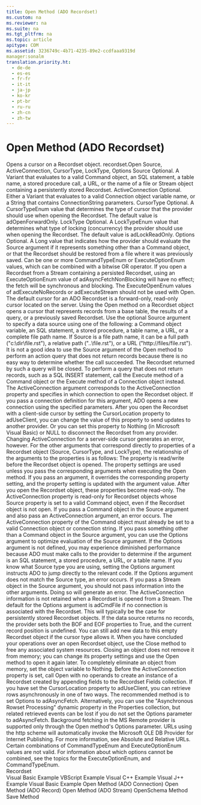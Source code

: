 ```yaml
---
title: Open Method (ADO Recordset)
ms.custom: na
ms.reviewer: na
ms.suite: na
ms.tgt_pltfrm: na
ms.topic: article
apitype: COM
ms.assetid: 3236749c-4b71-4235-89e2-ccdfaaa9319d
manager:sonalm
translation.priority.ht: 
  - de-de
  - es-es
  - fr-fr
  - it-it
  - ja-jp
  - ko-kr
  - pt-br
  - ru-ru
  - zh-cn
  - zh-tw
---
```

# Open Method (ADO Recordset)
<?xml version="1.0" encoding="utf-8"?>
<developerReferenceWithSyntaxDocument xmlns="http://ddue.schemas.microsoft.com/authoring/2003/5" xmlns:xlink="http://www.w3.org/1999/xlink" xmlns:xsi="http://www.w3.org/2001/XMLSchema-instance" xsi:schemaLocation="http://ddue.schemas.microsoft.com/authoring/2003/5 http://dduestorage.blob.core.windows.net/ddueschema/developer.xsd">
  <introduction>
    <para>Opens a cursor on a <legacyLink xlink:href="ede1415f-c3df-4cc5-a05b-2576b2b84b60">Recordset</legacyLink> object.</para>
  </introduction>
  <syntaxSection>
    <legacySyntax>
<parameterReference>recordset</parameterReference><legacyBold>.Open</legacyBold> <parameterReference>Source</parameterReference><legacyBold>, </legacyBold><parameterReference>ActiveConnection</parameterReference><legacyBold>, </legacyBold><parameterReference>CursorType</parameterReference><legacyBold>, </legacyBold><parameterReference>LockType</parameterReference><legacyBold>, </legacyBold><parameterReference>Options</parameterReference></legacySyntax>
  </syntaxSection>
  <parameters>
    <content>
      <definitionTable>
        <definedTerm>
          <parameterReference>Source </parameterReference>
        </definedTerm>
        <definition>
          <para>Optional. A <languageKeyword>Variant</languageKeyword> that evaluates to a valid <legacyLink xlink:href="a02c22fb-542d-465e-a629-30fd59dcbebf">Command</legacyLink> object, an SQL statement, a table name, a stored procedure call, a URL, or the name of a file or <legacyLink xlink:href="0514531f-009d-4519-abc3-d727014a39f1">Stream</legacyLink> object containing a persistently stored <legacyLink xlink:href="ede1415f-c3df-4cc5-a05b-2576b2b84b60">Recordset</legacyLink>.</para>
        </definition>
        <definedTerm>
          <parameterReference>ActiveConnection </parameterReference>
        </definedTerm>
        <definition>
          <para>Optional. Either a <languageKeyword>Variant</languageKeyword> that evaluates to a valid <legacyLink xlink:href="ef6b1824-5b12-43db-89d7-8f3d13896d4d">Connection</legacyLink> object variable name, or a <languageKeyword>String</languageKeyword> that contains <legacyLink xlink:href="3be75b75-4d36-4479-ab64-9a456869252a">ConnectionString</legacyLink> parameters.</para>
        </definition>
        <definedTerm>
          <parameterReference>CursorType </parameterReference>
        </definedTerm>
        <definition>
          <para>Optional. A <legacyLink xlink:href="ffc6e245-4471-42ae-84dd-e85bddfce983">CursorTypeEnum</legacyLink> value that determines the type of cursor that the provider should use when opening the <unmanagedCodeEntityReference>Recordset</unmanagedCodeEntityReference>. The default value is <legacyBold>adOpenForwardOnly</legacyBold>.</para>
        </definition>
        <definedTerm>
          <parameterReference>LockType </parameterReference>
        </definedTerm>
        <definition>
          <para>Optional. A <legacyLink xlink:href="d2894eaf-4450-4ace-aa51-c8b875fd3010">LockTypeEnum</legacyLink> value that determines what type of locking (concurrency) the provider should use when opening the <unmanagedCodeEntityReference>Recordset</unmanagedCodeEntityReference>. The default value is <legacyBold>adLockReadOnly</legacyBold>.</para>
        </definition>
        <definedTerm>
          <parameterReference>Options </parameterReference>
        </definedTerm>
        <definition>
          <para>Optional. A <languageKeyword>Long</languageKeyword> value that indicates how the provider should evaluate the <parameterReference>Source</parameterReference> argument if it represents something other than a <unmanagedCodeEntityReference>Command</unmanagedCodeEntityReference> object, or that the <unmanagedCodeEntityReference>Recordset</unmanagedCodeEntityReference> should be restored from a file where it was previously saved. Can be one or more <legacyLink xlink:href="4b1feb9c-a855-40fe-a906-efe688687e9f">CommandTypeEnum</legacyLink> or <legacyLink xlink:href="68bfa83a-5df4-4bef-8736-0f88ae8c29ea">ExecuteOptionEnum</legacyLink> values, which can be combined with a bitwise OR operator.</para>
        </definition>
      </definitionTable>
      <alert class="note">
        <para>If you open a <unmanagedCodeEntityReference>Recordset</unmanagedCodeEntityReference> from a <unmanagedCodeEntityReference>Stream</unmanagedCodeEntityReference> containing a persisted <unmanagedCodeEntityReference>Recordset</unmanagedCodeEntityReference>, using an <legacyLink xlink:href="68bfa83a-5df4-4bef-8736-0f88ae8c29ea">ExecuteOptionEnum</legacyLink> value of <legacyBold>adAsyncFetchNonBlocking</legacyBold> will have no effect; the fetch will be synchronous and blocking. </para>
      </alert>
      <alert class="note">
        <para>The <legacyBold>ExecuteOpenEnum</legacyBold> values of <legacyBold>adExecuteNoRecords</legacyBold> or <legacyBold>adExecuteStream</legacyBold> should not be used with <unmanagedCodeEntityReference>Open</unmanagedCodeEntityReference>.</para>
      </alert>
    </content>
  </parameters>
  <languageReferenceRemarks>
    <content>
      <para>The default cursor for an ADO <unmanagedCodeEntityReference>Recordset</unmanagedCodeEntityReference> is a forward-only, read-only cursor located on the server.</para>
      <para>Using the <unmanagedCodeEntityReference>Open</unmanagedCodeEntityReference> method on a <unmanagedCodeEntityReference>Recordset</unmanagedCodeEntityReference> object opens a cursor that represents records from a base table, the results of a query, or a previously saved <unmanagedCodeEntityReference>Recordset</unmanagedCodeEntityReference>.</para>
      <para>Use the optional <parameterReference>Source</parameterReference> argument to specify a data source using one of the following: a <unmanagedCodeEntityReference>Command</unmanagedCodeEntityReference> object variable, an SQL statement, a stored procedure, a table name, a URL, or a complete file path name. If <parameterReference>Source</parameterReference> is a file path name, it can be a full path ("c:\dir\file.rst"), a relative path ("..\file.rst"), or a URL ("http://files/file.rst").</para>
      <para>It is not a good idea to use the <parameterReference>Source</parameterReference> argument of the <unmanagedCodeEntityReference>Open</unmanagedCodeEntityReference> method to perform an action query that does not return records because there is no easy way to determine whether the call succeeded. The <unmanagedCodeEntityReference>Recordset</unmanagedCodeEntityReference> returned by such a query will be closed. To perform a query that does not return records, such as a SQL INSERT statement, call the <legacyLink xlink:href="f84a5ff3-0528-4ad7-9bea-9a15103378dd">Execute</legacyLink> method of a <unmanagedCodeEntityReference>Command</unmanagedCodeEntityReference> object or the <legacyLink xlink:href="03c69320-96b2-4d85-8d49-a13b13e31578">Execute</legacyLink> method of a <legacyLink xlink:href="ef6b1824-5b12-43db-89d7-8f3d13896d4d">Connection</legacyLink> object instead.</para>
      <para>The <parameterReference>ActiveConnection</parameterReference> argument corresponds to the <legacyLink xlink:href="52d0a96c-14fb-4ad9-b004-4d821bc0a6db">ActiveConnection</legacyLink> property and specifies in which connection to open the <unmanagedCodeEntityReference>Recordset</unmanagedCodeEntityReference> object. If you pass a connection definition for this argument, ADO opens a new connection using the specified parameters. After you open the <unmanagedCodeEntityReference>Recordset</unmanagedCodeEntityReference> with a client-side cursor by setting the <legacyLink xlink:href="39c8d86e-7ee9-4182-be5e-aad5ce952f84">CursorLocation</legacyLink> property to <legacyBold>adUseClient</legacyBold>, you can change the value of this property to send updates to another provider. Or you can set this property to <legacyBold>Nothing</legacyBold> (in Microsoft Visual Basic) or NULL to disconnect the <unmanagedCodeEntityReference>Recordset</unmanagedCodeEntityReference> from any provider. Changing <parameterReference>ActiveConnection</parameterReference> for a server-side cursor generates an error, however.</para>
      <para>For the other arguments that correspond directly to properties of a <unmanagedCodeEntityReference>Recordset</unmanagedCodeEntityReference> object (<parameterReference>Source</parameterReference>, <parameterReference>CursorType</parameterReference>, and <parameterReference>LockType</parameterReference>), the relationship of the arguments to the properties is as follows:  </para>
      <list class="bullet">
        <listItem>
          <para>The property is read/write before the <unmanagedCodeEntityReference>Recordset</unmanagedCodeEntityReference> object is opened.</para>
        </listItem>
        <listItem>
          <para>The property settings are used unless you pass the corresponding arguments when executing the <unmanagedCodeEntityReference>Open</unmanagedCodeEntityReference> method. If you pass an argument, it overrides the corresponding property setting, and the property setting is updated with the argument value.</para>
        </listItem>
        <listItem>
          <para>After you open the <unmanagedCodeEntityReference>Recordset</unmanagedCodeEntityReference> object, these properties become read-only.</para>
        </listItem>
      </list>
      <alert class="note">
        <para>The <unmanagedCodeEntityReference>ActiveConnection</unmanagedCodeEntityReference> property is read-only for <unmanagedCodeEntityReference>Recordset</unmanagedCodeEntityReference> objects whose <legacyLink xlink:href="a05ba2c9-2821-4343-8607-4de9b764ec91">Source</legacyLink> property is set to a valid <unmanagedCodeEntityReference>Command</unmanagedCodeEntityReference> object, even if the <unmanagedCodeEntityReference>Recordset</unmanagedCodeEntityReference> object is not open.</para>
      </alert>
      <para>If you pass a <unmanagedCodeEntityReference>Command</unmanagedCodeEntityReference> object in the <parameterReference>Source</parameterReference> argument and also pass an <parameterReference>ActiveConnection</parameterReference> argument, an error occurs. The <unmanagedCodeEntityReference>ActiveConnection</unmanagedCodeEntityReference> property of the <unmanagedCodeEntityReference>Command</unmanagedCodeEntityReference> object must already be set to a valid <unmanagedCodeEntityReference>Connection</unmanagedCodeEntityReference> object or connection string.</para>
      <para>If you pass something other than a <unmanagedCodeEntityReference>Command</unmanagedCodeEntityReference> object in the <parameterReference>Source</parameterReference> argument, you can use the <parameterReference>Options</parameterReference> argument to optimize evaluation of the <parameterReference>Source</parameterReference> argument. If the <parameterReference>Options</parameterReference> argument is not defined, you may experience diminished performance because ADO must make calls to the provider to determine if the argument is an SQL statement, a stored procedure, a URL, or a table name. If you know what <parameterReference>Source</parameterReference> type you are using, setting the <parameterReference>Options</parameterReference> argument instructs ADO to jump directly to the relevant code. If the <parameterReference>Options</parameterReference> argument does not match the <parameterReference>Source</parameterReference> type, an error occurs.</para>
      <para>If you pass a <unmanagedCodeEntityReference>Stream</unmanagedCodeEntityReference> object in the <parameterReference>Source</parameterReference> argument, you should not pass information into the other arguments. Doing so will generate an error. The <unmanagedCodeEntityReference>ActiveConnection</unmanagedCodeEntityReference> information is not retained when a <unmanagedCodeEntityReference>Recordset</unmanagedCodeEntityReference> is opened from a <unmanagedCodeEntityReference>Stream</unmanagedCodeEntityReference>.</para>
      <para>The default for the <parameterReference>Options</parameterReference> argument is <legacyBold>adCmdFile</legacyBold> if no connection is associated with the <unmanagedCodeEntityReference>Recordset</unmanagedCodeEntityReference>. This will typically be the case for persistently stored <unmanagedCodeEntityReference>Recordset</unmanagedCodeEntityReference> objects.</para>
      <para>If the data source returns no records, the provider sets both the <legacyLink xlink:href="36c31ab2-f3b6-4281-89b6-db7e04e38fd2">BOF</legacyLink> and <legacyLink xlink:href="36c31ab2-f3b6-4281-89b6-db7e04e38fd2">EOF</legacyLink> properties to <languageKeyword>True</languageKeyword>, and the current record position is undefined. You can still add new data to this empty <unmanagedCodeEntityReference>Recordset</unmanagedCodeEntityReference> object if the cursor type allows it.</para>
      <para>When you have concluded your operations over an open <unmanagedCodeEntityReference>Recordset</unmanagedCodeEntityReference> object, use the <legacyLink xlink:href="3cdf27d1-a180-4cff-8e42-95dec5fb1b55">Close</legacyLink> method to free any associated system resources. Closing an object does not remove it from memory; you can change its property settings and use the <unmanagedCodeEntityReference>Open</unmanagedCodeEntityReference> method to open it again later. To completely eliminate an object from memory, set the object variable to <parameterReference>Nothing</parameterReference>.</para>
      <para>Before the <unmanagedCodeEntityReference>ActiveConnection</unmanagedCodeEntityReference> property is set, call <unmanagedCodeEntityReference>Open</unmanagedCodeEntityReference> with no operands to create an instance of a <unmanagedCodeEntityReference>Recordset</unmanagedCodeEntityReference> created by appending fields to the <unmanagedCodeEntityReference>Recordset</unmanagedCodeEntityReference> <legacyLink xlink:href="7c371474-b88f-4730-afa5-44163a0488d5">Fields</legacyLink> collection.</para>
      <para>If you have set the <legacyLink xlink:href="39c8d86e-7ee9-4182-be5e-aad5ce952f84">CursorLocation</legacyLink> property to <legacyBold>adUseClient</legacyBold>, you can retrieve rows asynchronously in one of two ways. The recommended method is to set <parameterReference>Options</parameterReference> to <legacyBold>adAsyncFetch</legacyBold>. Alternatively, you can use the "Asynchronous Rowset Processing" dynamic property in the <legacyLink xlink:href="1d539aa8-ce0d-4418-ab03-8d0a3c1e9d82">Properties</legacyLink> collection, but related retrieved events can be lost if you do not set the <parameterReference>Options</parameterReference> parameter to <legacyBold>adAsyncFetch</legacyBold>.</para>
      <alert class="note">
        <para>Background fetching in the MS Remote provider is supported only through the <unmanagedCodeEntityReference>Open</unmanagedCodeEntityReference> method's <parameterReference>Options</parameterReference> parameter.</para>
      </alert>
      <alert class="note">
        <para>URLs using the http scheme will automatically invoke the <legacyLink xlink:href="66a208d9-b580-4655-a41e-1d36e5b5bfca">Microsoft OLE DB Provider for Internet Publishing</legacyLink>. For more information, see <legacyLink xlink:href="6a34a7ef-50cc-4c3d-82f7-106b9a8f3caf">Absolute and Relative URLs</legacyLink>.</para>
      </alert>
      <para>Certain combinations of <legacyLink xlink:href="4b1feb9c-a855-40fe-a906-efe688687e9f">CommandTypeEnum</legacyLink> and <legacyLink xlink:href="68bfa83a-5df4-4bef-8736-0f88ae8c29ea">ExecuteOptionEnum</legacyLink> values are not valid. For information about which options cannot be combined, see the topics for the <legacyLink xlink:href="68bfa83a-5df4-4bef-8736-0f88ae8c29ea">ExecuteOptionEnum</legacyLink>, and <legacyLink xlink:href="4b1feb9c-a855-40fe-a906-efe688687e9f">CommandTypeEnum</legacyLink>.</para>
    </content>
  </languageReferenceRemarks>
  <section>
    <title>Applies To</title>
    <content>
      <para>
        <link xlink:href="ede1415f-c3df-4cc5-a05b-2576b2b84b60">Recordset</link>
      </para>
    </content>
  </section>
  <relatedTopics>
<link xlink:href="1311d561-0e86-40f5-8cbc-ad8f13e626d1">Visual Basic Example</link>
<link xlink:href="66eca011-e258-4d8f-bd67-e017bcf0871b">VBScript Example</link>
<link xlink:href="f74a81fd-cbcc-4143-b9f8-774c88dd4fad">Visual C++ Example</link>
<link xlink:href="0b7dd9f8-4751-48fb-a75d-c6f75d80d928">Visual J++ Example</link>
<link xlink:href="ddccdf58-9c57-4c9b-8b7f-0cf193f955fb">Visual Basic Example</link>
<link xlink:href="663defab-5545-4973-9036-24d5882c9737">Open Method (ADO Connection)</link>
<link xlink:href="ab79a623-88a9-40b6-a017-a658bf19b778">Open Method (ADO Record)</link>
<link xlink:href="d26f48fb-904e-4932-a245-3b4332ca1600">Open Method (ADO Stream)</link>
<link xlink:href="850cf3ce-f18f-4e7c-8597-96c1dc504866">OpenSchema Method</link>
<link xlink:href="ed3d9678-5c28-4e61-8bb3-7dfb66d99cf5">Save Method</link>
</relatedTopics>
</developerReferenceWithSyntaxDocument>